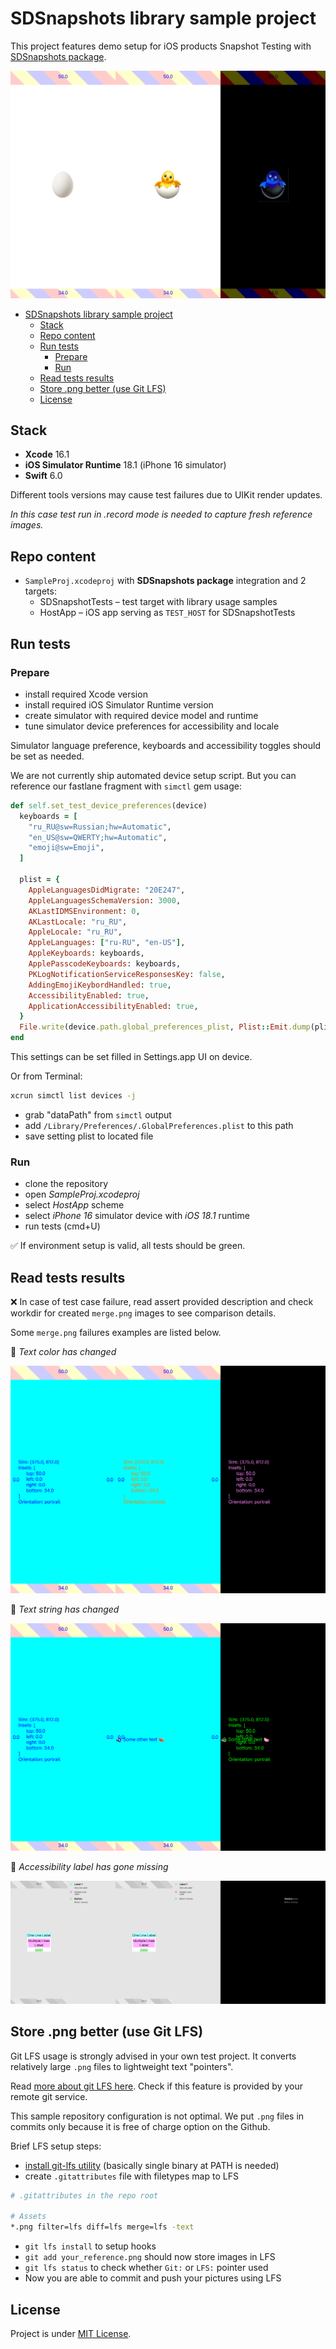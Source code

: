 # SDSnapshots library sample project

This project features demo setup for iOS products Snapshot Testing with [SDSnapshots package](https://github.com/salute-developers/snapshots-kit-ios).

![img](Assets/header.png)

- [SDSnapshots library sample project](#sdsnapshots-library-sample-project)
  - [Stack](#stack)
  - [Repo content](#repo-content)
  - [Run tests](#run-tests)
    - [Prepare](#prepare)
    - [Run](#run)
  - [Read tests results](#read-tests-results)
  - [Store .png better (use Git LFS)](#store-png-better-use-git-lfs)
  - [License](#license)

## Stack

- **Xcode** 16.1
- **iOS Simulator Runtime** 18.1 (iPhone 16 simulator)
- **Swift** 6.0

Different tools versions may cause test failures due to UIKit render updates.

*In this case test run in .record mode is needed to capture fresh reference images.*

## Repo content

- `SampleProj.xcodeproj` with **SDSnapshots package** integration and 2 targets:
  - SDSnapshotTests – test target with library usage samples
  - HostApp – iOS app serving as `TEST_HOST` for SDSnapshotTests

## Run tests

### Prepare

- install required Xcode version
- install required iOS Simulator Runtime version
- create simulator with required device model and runtime
- tune simulator device preferences for accessibility and locale

Simulator language preference, keyboards and accessibility toggles should be set as needed.

We are not currently ship automated device setup script. But you can reference our fastlane fragment with `simctl` gem usage:

```ruby
def self.set_test_device_preferences(device)
  keyboards = [
    "ru_RU@sw=Russian;hw=Automatic",
    "en_US@sw=QWERTY;hw=Automatic",
    "emoji@sw=Emoji",
  ]

  plist = {
    AppleLanguagesDidMigrate: "20E247",
    AppleLanguagesSchemaVersion: 3000,
    AKLastIDMSEnvironment: 0,
    AKLastLocale: "ru_RU",
    AppleLocale: "ru_RU",
    AppleLanguages: ["ru-RU", "en-US"],
    AppleKeyboards: keyboards,
    ApplePasscodeKeyboards: keyboards,
    PKLogNotificationServiceResponsesKey: false,
    AddingEmojiKeybordHandled: true,
    AccessibilityEnabled: true,
    ApplicationAccessibilityEnabled: true,
  }
  File.write(device.path.global_preferences_plist, Plist::Emit.dump(plist))
end
```

This settings can be set filled in Settings.app UI on device. 

Or from Terminal:

```sh
xcrun simctl list devices -j
```

- grab "dataPath" from `simctl` output
- add `/Library/Preferences/.GlobalPreferences.plist` to this path
- save setting plist to located file

### Run

- clone the repository
- open *SampleProj.xcodeproj*
- select *HostApp* scheme
- select *iPhone 16* simulator device with *iOS 18.1* runtime
- run tests (cmd+U)

✅ If environment setup is valid, all tests should be green.

## Read tests results

❌ In case of test case failure, read assert provided description and check workdir for created `merge.png` images to see comparison details.

Some `merge.png` failures examples are listed below.

🔎 *Text color has changed*

![img](Assets/text_color_changed.png)

🔎 *Text string has changed*

![img](Assets/text_letters_changed.png)

🔎 *Accessibility label has gone missing*

![img](Assets/accessibility_label_missing.png)

## Store .png better (use Git LFS)

Git LFS usage is strongly advised in your own test project. It converts relatively large `.png` files to lightweight text "pointers".

Read [more about git LFS here](https://docs.github.com/en/repositories/working-with-files/managing-large-files/about-git-large-file-storage). Check if this feature is provided by your remote git service.

This sample repository configuration is not optimal. We put `.png` files in commits only because it is free of charge option on the Github.

Brief LFS setup steps:

- [install git-lfs utility](https://docs.github.com/en/repositories/working-with-files/managing-large-files/installing-git-large-file-storage) (basically single binary at PATH is needed)
- create `.gitattributes` file with filetypes map to LFS

```sh
# .gitattributes in the repo root

# Assets
*.png filter=lfs diff=lfs merge=lfs -text
```

- `git lfs install` to setup hooks
- `git add your_reference.png` should now store images in LFS
- `git lfs status` to check whether `Git:` or `LFS:` pointer used
- Now you are able to commit and push your pictures using LFS

## License

Project is under [MIT License](LICENSE).
